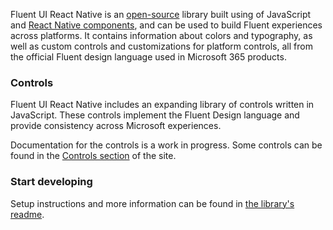 Fluent UI React Native is an [open-source](https://github.com/microsoft/fluentui-react-native) library built using of JavaScript and [React Native components](https://microsoft.github.io/react-native-windows/), and can be used to build Fluent experiences across platforms. It contains information about colors and typography, as well as custom controls and customizations for platform controls, all from the official Fluent design language used in Microsoft 365 products.

### Controls

Fluent UI React Native includes an expanding library of controls written in JavaScript. These controls implement the Fluent Design language and provide consistency across Microsoft experiences.

Documentation for the controls is a work in progress. Some controls can be found in the <a href="#/controls/crossplatform">Controls section</a> of the site.

### Start developing

Setup instructions and more information can be found in [the library's readme](https://github.com/microsoft/fluentui-react-native/blob/master/README.md).
